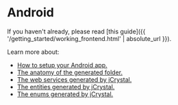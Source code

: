 # Android 
If you haven't already, please read [this guide]({{ '/getting_started/working_frontend.html' | absolute_url }}). 

Learn more about:
- [How to setup your Android app.](setup.md)
- [The anatomy of the generated folder.](anatomy.md)
- [The web services generated by jCrystal.](webservices.md)
- [The entities generated by jCrystal.](entities.md)
- [The enums generated by jCrystal.](enums.md)